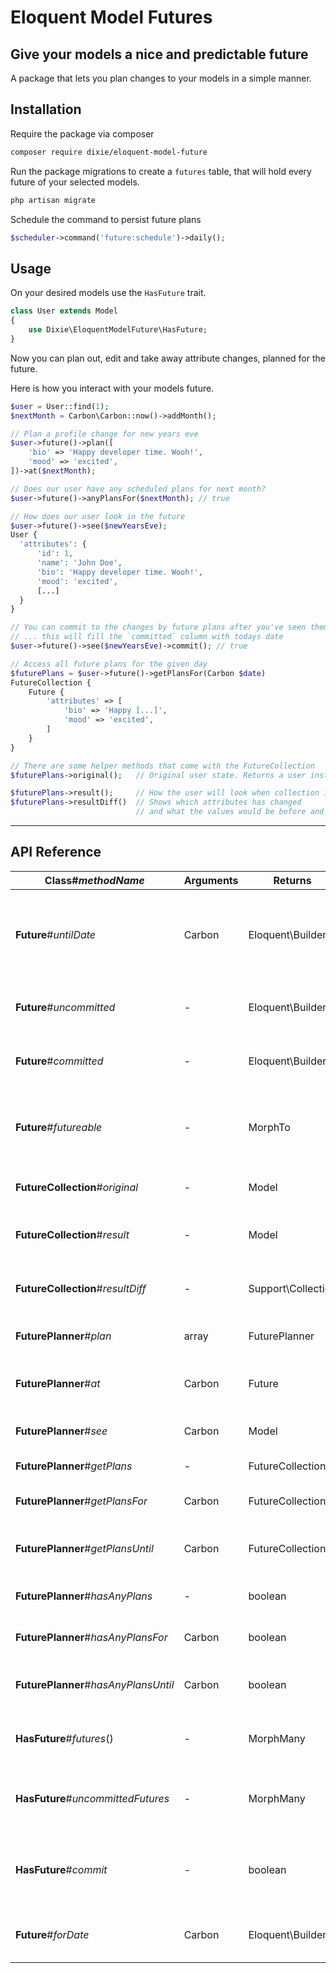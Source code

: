 # Eloquent Model Futures

## Give your models a nice and predictable future
A package that lets you plan changes to your models in a simple manner.

## Installation
Require the package via composer
```bash
composer require dixie/eloquent-model-future
```

Run the package migrations to create a `futures` table, that will hold every future of your selected models.
```bash
php artisan migrate
```

Schedule the command to persist future plans
```php
$scheduler->command('future:schedule')->daily();
```

## Usage
On your desired models use the `HasFuture` trait.
```php
class User extends Model
{
    use Dixie\EloquentModelFuture\HasFuture;
}
```

Now you can plan out, edit and take away attribute changes, planned for the future.

Here is how you interact with your models future.

```php
$user = User::find(1);
$nextMonth = Carbon\Carbon::now()->addMonth();

// Plan a profile change for new years eve
$user->future()->plan([
    'bio' => 'Happy developer time. Wooh!',
    'mood' => 'excited',
])->at($nextMonth);

// Does our user have any scheduled plans for next month?
$user->future()->anyPlansFor($nextMonth); // true

// How does our user look in the future
$user->future()->see($newYearsEve);
User {
  'attributes': {
      'id': 1,
      'name': 'John Doe',
      'bio': 'Happy developer time. Wooh!',
      'mood': 'excited',
      [...]
  }
}

// You can commit to the changes by future plans after you've seen them
// ... this will fill the `committed` column with todays date
$user->future()->see($newYearsEve)->commit(); // true

// Access all future plans for the given day
$futurePlans = $user->future()->getPlansFor(Carbon $date)
FutureCollection {
    Future {
        'attributes' => [
            'bio' => 'Happy [...]',
            'mood' => 'excited',
        ]
    }
}

// There are some helper methods that come with the FutureCollection
$futurePlans->original();   // Original user state. Returns a user instance.

$futurePlans->result();     // How the user will look when collection is applied to user.
$futurePlans->resultDiff()  // Shows which attributes has changed 
                            // and what the values would be before and after
```

---

## API Reference
| **Class**#*methodName* | Arguments | Returns | Note |
|------------------------|-----------|---------|------|
| **Future**#*untilDate* | Carbon | Eloquent\Builder | Query only futures scheduled between `date('now')` and the given date. This is an Eloquent scope. |
| **Future**#*uncommitted* | - | Eloquent\Builder | Query only uncommitted futures. This is an Eloquent scope. |
| **Future**#*committed* | - | Eloquent\Builder | Query only committed futures. This is an Eloquent scope. |
| **Future**#*futureable* | - | MorphTo | This is a standard Eloquent polymorphic relationship. *(Inverse of HasFuture#futures)* |
| **FutureCollection**#*original* | - | Model | Gets the model back with no data changed. |
| **FutureCollection**#*result* | - | Model | Gets the model back with all the future data filled. **It is not saved** |
| **FutureCollection**#*resultDiff* | - | Support\Collection | Gets a list of all fields that would change, with both *before* and *after* |
| **FuturePlanner**#*plan* | array | FuturePlanner | Set the attributes which should be persisted later. |
| **FuturePlanner**#*at* | Carbon | Future | Set the date for when the attributes should be persisted. |
| **FuturePlanner**#*see* | Carbon | Model | See the final result of a model for a given date. |
| **FuturePlanner**#*getPlans* | - | FutureCollection | Get all future plans for a model. |
| **FuturePlanner**#*getPlansFor* | Carbon | FutureCollection | Get all future plans for a model for the given day. |
| **FuturePlanner**#*getPlansUntil* | Carbon | FutureCollection | Get all future plans for a model, between now and the given date. |
| **FuturePlanner**#*hasAnyPlans* | - | boolean | See if model has any future plans at all. |
| **FuturePlanner**#*hasAnyPlansFor* | Carbon | boolean | See if model has any future plans for the given date. |
| **FuturePlanner**#*hasAnyPlansUntil* | Carbon | boolean | See if model has any future plans between now and the given date. |
| **HasFuture**#*futures*() | - | MorphMany | This is a standard Eloquent polymorphic relationship |
| **HasFuture**#*uncommittedFutures* | - | MorphMany | Same as `futures` but filtered to only include uncommitted futures |
| **HasFuture**#*commit* | - | boolean | This is a wrapper around `$model->save()` but it also sets the `committed` flag to `Carbon::now()` |
| **Future**#*forDate* | Carbon | Eloquent\Builder | Query only futures scheduled for the given day. This is an Eloquent scope. |

